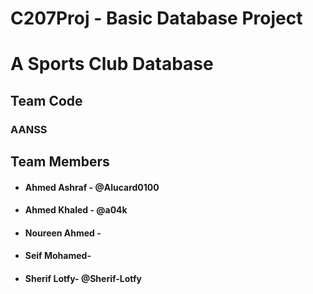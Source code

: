 # C207Proj -  Basic Database Project
# A Sports Club Database
<h2>Team Code</h2>
<h3>AANSS<h3>
<h2> Team Members </h2>
<ul>
<li><h4 href="https://github.com/Alucard0100">Ahmed Ashraf - @Alucard0100 </h4></li>
<li><h4 href="https://github.com/a04k">Ahmed Khaled - @a04k </h4></li>
<li><h4 href=" ">Noureen Ahmed - </h4></li>
<li><h4 href=" ">Seif Mohamed- </h4></li>
<li><h4 href="https://github.com/Sherif-Lotfy">Sherif Lotfy- @Sherif-Lotfy</h4></li>
</ul>